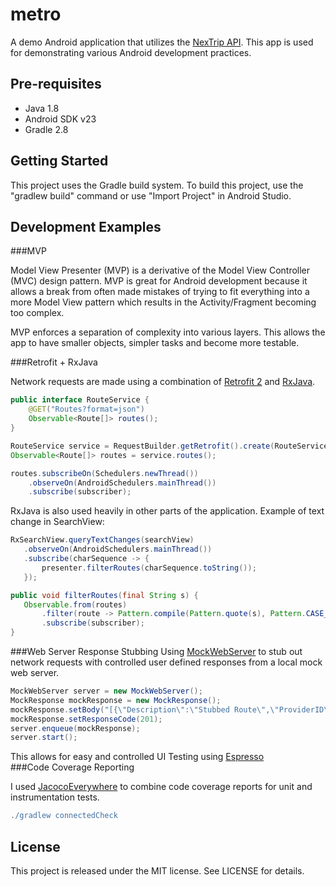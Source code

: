 # metro

A demo Android application that utilizes the [NexTrip API](http://svc.metrotransit.org/). This app is used for demonstrating various Android development practices.

Pre-requisites
--------------

- Java 1.8
- Android SDK v23
- Gradle 2.8

Getting Started
---------------

This project uses the Gradle build system. To build this project, use the "gradlew build" command or use "Import Project" in Android Studio.

Development Examples
--------------

###MVP

Model View Presenter (MVP) is a derivative of the Model View Controller (MVC) design pattern. MVP is great for Android development because it allows a break from often made mistakes of trying to fit everything into a more Model View pattern which results in the Activity/Fragment becoming too complex.

MVP enforces a separation of complexity into various layers. This allows the app to have smaller objects, simpler tasks and become more testable.

###Retrofit + RxJava

Network requests are made using a combination of [Retrofit 2][2] and [RxJava][3].

```java
public interface RouteService {
    @GET("Routes?format=json")
    Observable<Route[]> routes();
}

```
```java
RouteService service = RequestBuilder.getRetrofit().create(RouteService.class);
Observable<Route[]> routes = service.routes();

routes.subscribeOn(Schedulers.newThread())
	.observeOn(AndroidSchedulers.mainThread())
	.subscribe(subscriber);
```
RxJava is also used heavily in other parts of the application. Example of text change in SearchView:

 ```java
RxSearchView.queryTextChanges(searchView)
	.observeOn(AndroidSchedulers.mainThread())
	.subscribe(charSequence -> {
		presenter.filterRoutes(charSequence.toString());
	});
 ``` 
 ```java
public void filterRoutes(final String s) {
	Observable.from(routes)
		.filter(route -> Pattern.compile(Pattern.quote(s), Pattern.CASE_INSENSITIVE).matcher(route.getName()).find())
		.subscribe(subscriber);
}
 ```

###Web Server Response Stubbing
Using [MockWebServer][4] to stub out network requests with controlled user defined responses from a local mock web server.

```java
MockWebServer server = new MockWebServer();
MockResponse mockResponse = new MockResponse();
mockResponse.setBody("[{\"Description\":\"Stubbed Route\",\"ProviderID\":\"8\",\"Route\":\"901\"}]");
mockResponse.setResponseCode(201);
server.enqueue(mockResponse);
server.start();
```
This allows for easy and controlled UI Testing using [Espresso][5]  
###Code Coverage Reporting

I used [JacocoEverywhere][1] to combine code coverage reports for unit and instrumentation tests.

```gradle
./gradlew connectedCheck
```

License
---------------
This project is released under the MIT license. See LICENSE for details.

[1]: https://github.com/paveldudka/JacocoEverywhere
[2]: https://github.com/square/retrofit
[3]: https://github.com/ReactiveX/RxJava
[4]: https://github.com/square/okhttp/tree/master/mockwebserver
[5]: https://google.github.io/android-testing-support-library/docs/espresso/